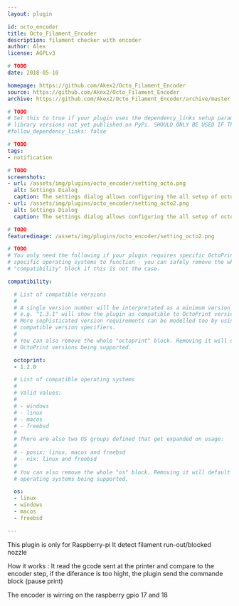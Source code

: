 ```yaml
---
layout: plugin

id: octo_encoder
title: Octo_Filament_Encoder
description: filament checker with encoder
author: Alex
license: AGPLv3

# TODO
date: 2018-05-10

homepage: https://github.com/Akex2/Octo_Filament_Encoder
source: https://github.com/Akex2/Octo_Filament_Encoder
archive: https://github.com/Akex2/Octo_Filament_Encoder/archive/master.zip

# TODO
# Set this to true if your plugin uses the dependency_links setup parameter to include
# library versions not yet published on PyPi. SHOULD ONLY BE USED IF THERE IS NO OTHER OPTION!
#follow_dependency_links: false

# TODO
tags:
- notification

# TODO
screenshots:
- url: /assets/img/plugins/octo_encoder/setting_octo.png
  alt: Settings Dialog
  caption: The settings dialog allows configuring the all setup of octo encoder
- url: /assets/img/plugins/octo_encoder/setting_octo2.png
  alt: Settings Dialog
  caption: The settings dialog allows configuring the all setup of octo encoder

# TODO
featuredimage: /assets/img/plugins/octo_encoder/setting_octo2.png

# TODO
# You only need the following if your plugin requires specific OctoPrint versions or
# specific operating systems to function - you can safely remove the whole
# "compatibility" block if this is not the case.

compatibility:

  # List of compatible versions
  #
  # A single version number will be interpretated as a minimum version requirement,
  # e.g. "1.3.1" will show the plugin as compatible to OctoPrint versions 1.3.1 and up.
  # More sophisticated version requirements can be modelled too by using PEP440
  # compatible version specifiers.
  #
  # You can also remove the whole "octoprint" block. Removing it will default to all
  # OctoPrint versions being supported.

  octoprint:
  - 1.2.0

  # List of compatible operating systems
  #
  # Valid values:
  #
  # - windows
  # - linux
  # - macos
  # - freebsd
  #
  # There are also two OS groups defined that get expanded on usage:
  #
  # - posix: linux, macos and freebsd
  # - nix: linux and freebsd
  #
  # You can also remove the whole "os" block. Removing it will default to all
  # operating systems being supported.

  os:
  - linux
  - windows
  - macos
  - freebsd

---
```


This plugin is only for Raspberry-pi
It detect filament run-out/blocked nozzle

How it works :
It read the gcode sent at the printer and compare to the encoder step, if the diferance is too hight, the plugin send the commande block (pause print)

The encoder is wirring on the raspberry gpio 17 and 18
